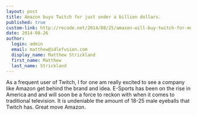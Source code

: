 ```yaml
--- 
layout: post
title: Amazon buys Twitch for just under a billion dollars.
published: true
custom-link: http://recode.net/2014/08/25/amazon-will-buy-twitch-for-more-than-1-billion/
date: 2014-08-26
author:
  login: admin
  email: matthew@idlefusion.com
  display_name: Matthew Strickland
  first_name: Matthew
  last_name: Strickland
---
```

As a frequent user of Twitch, I for one am really excited to see a company like Amazon get behind the brand and idea.  E-Sports has been on the rise in America and and will soon be a force to reckon with when it comes to traditional television.  It is undeniable the amount of 18-25 male eyeballs that Twitch has.  Great move Amazon.
